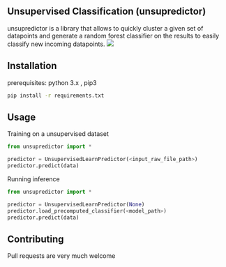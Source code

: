 ## Unsupervised Classification (unsupredictor)

unsupredictor is a library that allows to quickly cluster a given set of datapoints and generate a random forest classifier on the results to easily classify new incoming datapoints.
![](https://cdn-images-1.medium.com/max/640/1*tc8UF-h0nQqUfLC8-0uInQ.gif)
## Installation

prerequisites:
python 3.x , pip3
```bash
pip install -r requirements.txt
```

## Usage
Training on a unsupervised dataset
```python
from unsupredictor import *

predictor = UnsupervisedLearnPredictor(<input_raw_file_path>)
predictor.predict(data)
```
Running inference
```python
from unsupredictor import *

predictor = UnsupervisedLearnPredictor(None)
predictor.load_precomputed_classifier(<model_path>)
predictor.predict(data)
```
## Contributing
Pull requests are very much welcome